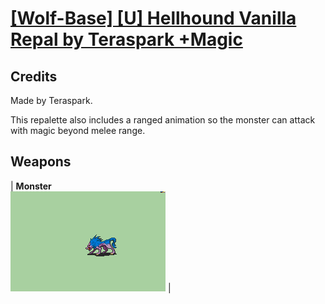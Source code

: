 # [\[Wolf-Base\] \[U\] Hellhound Vanilla Repal by Teraspark +Magic](./)
## Credits

Made by Teraspark.

This repalette also includes a ranged animation so the monster can attack with magic beyond melee range.

## Weapons

| <b>Monster</b><br/><img alt="Monster animation" src="./8.%20Monster/Monster.gif"/> |
